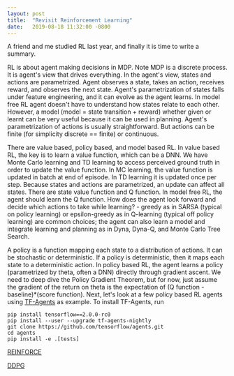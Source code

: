 ```yaml
---
layout: post
title:  "Revisit Reinforcement Learning"
date:   2019-08-18 11:32:00 -0800
---
```

A friend and me studied RL last year, and finally it is time to write a summary.


RL is about agent making decisions in MDP. Note MDP is a discrete process. It is agent's view that drives everything. In the agent's view, states and actions are parametrized. Agent observes a state, takes an action, receives reward, and observes the next state. Agent's parametrization of states falls under feature engineering, and it can evolve as the agent learns. In model free RL agent doesn't have to understand how states relate to each other. However, a model (model = state transition + reward) whether given or learnt can be very useful because it can be used in planning. Agent's parametrization of actions is usually straightforward. But actions can be finite (for simplicity discrete == finite) or continuous.


There are value based, policy based, and model based RL. In value based RL, the key is to learn a value function, which can be a DNN. We have Monte Carlo learning and TD learning to access perceived ground truth in order to update the value function. In MC learning, the value function is updated in batch at end of episode. In TD learning it is updated once per step. Because states and actions are parametrized, an update can affect all states. There are state value function and Q function. In model free RL, the agent should learn the Q function. How does the agent look forward and decide which actions to take while learning? - greedy as in SARSA (typical on policy learning) or epsilon-greedy as in Q-learning (typical off policy learning) are common choices; the agent can also learn a model and integrate learning and planning as in Dyna, Dyna-Q, and Monte Carlo Tree Search.


A policy is a function mapping each state to a distribution of actions. It can be stochastic or deterministic. If a policy is deterministic, then it maps each state to a deterministic action. In policy based RL, the agent learns a policy (parametrized by theta, often a DNN) directly through gradient ascent. We need to deep dive the Policy Gradient Theorem, but for now, just assume the gradient of the return on theta is the expectation of (Q function - baseline)\*(score function). Next, let's look at a few policy based RL agents using [TF-Agents][TF-Agents] as example. To install TF-Agents, run

```
pip install tensorflow==2.0.0-rc0
pip install --user --upgrade tf-agents-nightly
git clone https://github.com/tensorflow/agents.git
cd agents
pip install -e .[tests]
```

[REINFORCE][REINFORCE]

[DDPG][DDPG]


[TF-Agents]:https://github.com/tensorflow/agents
[REINFORCE]:https://github.com/tensorflow/agents/blob/master/tf_agents/agents/reinforce/reinforce_agent.py
[DDPG]:https://github.com/tensorflow/agents/blob/master/tf_agents/agents/ddpg/ddpg_agent.py
